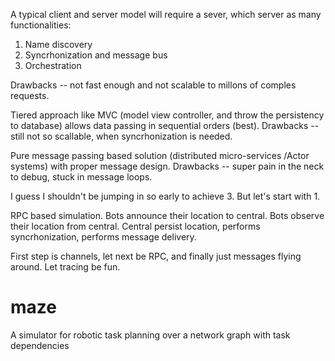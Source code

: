 A typical client and server model will require a sever, which server as many functionalities:
1. Name discovery
2. Syncrhonization and message bus
3. Orchestration


Drawbacks -- not fast enough and not scalable to millons of comples requests.

Tiered approach like MVC (model view controller, and throw the persistency to database) allows data passing in sequential orders (best).
Drawbacks -- still not so scallable, when syncrhonization is needed.

Pure message passing based solution (distributed micro-services /Actor systems) with proper message design.
Drawbacks -- super pain in the neck to debug, stuck in message loops.

I guess I shouldn't be jumping in so early to achieve 3. But let's start with 1.

RPC based simulation. Bots announce their location to central. Bots observe their location from central. Central persist location, performs syncrhonization, performs message delivery.

First step is channels, let next be RPC, and finally just messages flying around. Let tracing be fun.



# maze
A simulator for robotic task planning over a network graph with task dependencies
